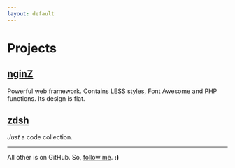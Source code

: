 ```yaml
---
layout: default
---
```


# Projects

## [nginZ](https://github.com/ZDroid/nginZ)

Powerful web framework. Contains LESS styles, Font Awesome and PHP functions. Its design is flat.

## [zdsh](https://github.com/ZDroid/zdsh)

*Just* a code collection.

----

All other is on GitHub. So, [follow me](https://github.com/ZDroid). **:)**

